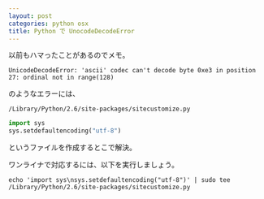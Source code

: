 ```yaml
---
layout: post
categories: python osx
title: Python で UnocodeDecodeError
---
```

以前もハマったことがあるのでメモ。

    UnicodeDecodeError: 'ascii' codec can't decode byte 0xe3 in position 27: ordinal not in range(128)

のようなエラーには、

`/Library/Python/2.6/site-packages/sitecustomize.py`

``` python
import sys
sys.setdefaultencoding("utf-8")
```

というファイルを作成するとこで解決。

ワンライナで対応するには、以下を実行しましょう。

    echo 'import sys\nsys.setdefaultencoding("utf-8")' | sudo tee /Library/Python/2.6/site-packages/sitecustomize.py
